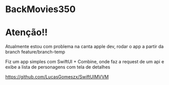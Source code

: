 # BackMovies350

# Atenção!!

Atualmente estou com problema na canta apple dev, rodar o app a partir da branch feature/branch-temp

Fiz um app simples com SwiftUI + Combine, onde faz a request de um api e exibe a lista de personagens com tela de detalhes

https://github.com/LucasGomeszx/SwiftUIMVVM
